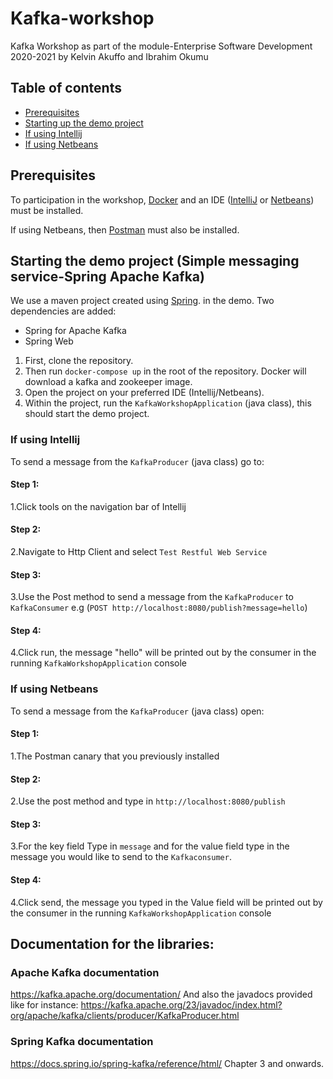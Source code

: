 # Kafka-workshop
Kafka Workshop as part of the module-Enterprise Software Development 2020-2021 by Kelvin Akuffo and Ibrahim Okumu
## Table of contents
  * [Prerequisites](#prerequisites)
  * [Starting up the demo project](#starting-the-demo-project-simple-messaging-service-spring-apache-kafka)
  * [If using Intellij](#if-using-intellij)
  * [If using Netbeans](#if-using-netbeans) 

    
  ## Prerequisites
To participation in the workshop, [Docker](https://www.docker.com/get-started) and an IDE ([IntelliJ](https://www.jetbrains.com/idea/download/) or [Netbeans](https://netbeans.apache.org/download/index.html)) must be installed.

If using Netbeans, then  [Postman](https://www.postman.com/downloads/) must also be installed.

## Starting the demo project (Simple messaging service-Spring Apache Kafka)
We use a maven project created using  [Spring](http://start.spring.io/). in the demo. Two dependencies are added:
* Spring for Apache Kafka 
* Spring Web


1. First, clone the repository.
2. Then run `docker-compose up` in the root of the repository. Docker will download a kafka and zookeeper image.
3. Open the project on your preferred IDE (Intellij/Netbeans).
4. Within the project, run the `KafkaWorkshopApplication` (java class), this should start the demo project.

### If using Intellij 
To send a message from the `KafkaProducer` (java class) go to:

#### Step 1:
1.Click tools on the navigation bar of Intellij

#### Step 2:
2.Navigate to Http Client and select `Test Restful Web Service`

#### Step 3:
3.Use the Post method to send a message from the `KafkaProducer` to `KafkaConsumer` e.g (`POST http://localhost:8080/publish?message=hello`)

#### Step 4:
4.Click run, the message "hello" will be printed out by the consumer in the running `KafkaWorkshopApplication` console

### If using Netbeans
To send a message from the `KafkaProducer` (java class) open:

#### Step 1:
1.The Postman canary that you previously installed

#### Step 2:
2.Use the post method and type in `http://localhost:8080/publish`

#### Step 3:
3.For the key field Type in `message` and for the value field type in the message you would like to send to the `Kafkaconsumer`.

#### Step 4:
4.Click send, the message you typed in the Value field will be printed out by the consumer in the running `KafkaWorkshopApplication` console

## Documentation for the libraries:

### Apache Kafka documentation
https://kafka.apache.org/documentation/
And also the javadocs provided like for instance: 
https://kafka.apache.org/23/javadoc/index.html?org/apache/kafka/clients/producer/KafkaProducer.html

### Spring Kafka documentation
https://docs.spring.io/spring-kafka/reference/html/ Chapter 3 and onwards.
